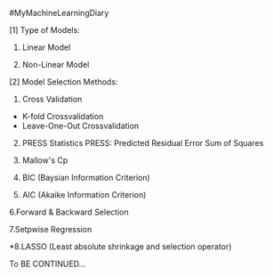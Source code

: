 #MyMachineLearningDiary

[1] Type of Models:
1. Linear Model

2. Non-Linear Model 
  


[2] Model Selection Methods:
1. Cross Validation
  - K-fold Crossvalidation
  - Leave-One-Out Crossvalidation
 
2. PRESS Statistics
  PRESS: Predicted Residual Error Sum of Squares

3. Mallow's Cp

4. BIC (Baysian Information Criterion)

5. AIC (Akaike Information Criterion)

6.Forward & Backward Selection

7.Setpwise Regression

*8.LASSO (Least absolute shrinkage and selection operator)


To BE CONTINUED...
